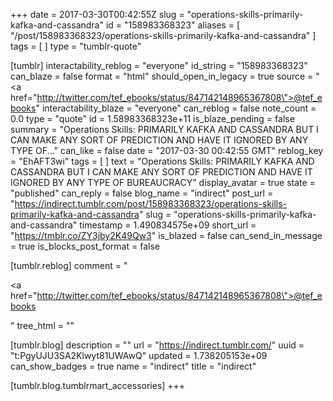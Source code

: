 +++
date = 2017-03-30T00:42:55Z
slug = "operations-skills-primarily-kafka-and-cassandra"
id = "158983368323"
aliases = [ "/post/158983368323/operations-skills-primarily-kafka-and-cassandra" ]
tags = [ ]
type = "tumblr-quote"

[tumblr]
interactability_reblog = "everyone"
id_string = "158983368323"
can_blaze = false
format = "html"
should_open_in_legacy = true
source = "<a href=\"http://twitter.com/tef_ebooks/status/847142148965367808\">@tef_ebooks</a>"
interactability_blaze = "everyone"
can_reblog = false
note_count = 0.0
type = "quote"
id = 1.58983368323e+11
is_blaze_pending = false
summary = "Operations Skills: PRIMARILY KAFKA AND CASSANDRA BUT I CAN MAKE ANY SORT OF PREDICTION AND HAVE IT IGNORED BY ANY TYPE OF..."
can_like = false
date = "2017-03-30 00:42:55 GMT"
reblog_key = "EhAFT3wi"
tags = [ ]
text = "Operations Skills: PRIMARILY KAFKA AND CASSANDRA BUT I CAN MAKE ANY SORT OF PREDICTION AND HAVE IT IGNORED BY ANY TYPE OF BUREAUCRACY"
display_avatar = true
state = "published"
can_reply = false
blog_name = "indirect"
post_url = "https://indirect.tumblr.com/post/158983368323/operations-skills-primarily-kafka-and-cassandra"
slug = "operations-skills-primarily-kafka-and-cassandra"
timestamp = 1.490834575e+09
short_url = "https://tmblr.co/ZY3jby2K49Qw3"
is_blazed = false
can_send_in_message = true
is_blocks_post_format = false

[tumblr.reblog]
comment = "<p><a href=\"http://twitter.com/tef_ebooks/status/847142148965367808\">@tef_ebooks</a></p>"
tree_html = ""

[tumblr.blog]
description = ""
url = "https://indirect.tumblr.com/"
uuid = "t:PgyUJU3SA2Klwyt81UWAwQ"
updated = 1.738205153e+09
can_show_badges = true
name = "indirect"
title = "indirect"

[tumblr.blog.tumblrmart_accessories]
+++
